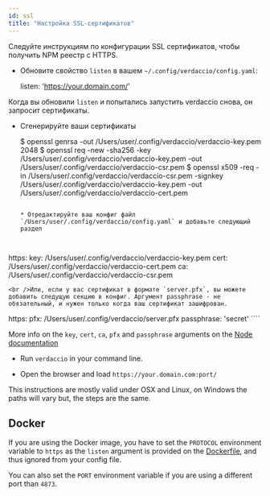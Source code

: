 ```yaml
---
id: ssl
title: "Настройка SSL-сертификатов"
---
```


Следуйте инструкциям по конфигурации SSL сертификатов, чтобы получить NPM реестр с HTTPS.

* Обновите свойство `listen` в вашем `~/.config/verdaccio/config.yaml`:

    listen: 'https://your.domain.com/'
    

Когда вы обновили `listen` и попытались запустить verdaccio снова, он запросит сертификаты.

* Сгенерируйте ваши сертификаты

     $ openssl genrsa -out /Users/user/.config/verdaccio/verdaccio-key.pem 2048
     $ openssl req -new -sha256 -key /Users/user/.config/verdaccio/verdaccio-key.pem -out /Users/user/.config/verdaccio/verdaccio-csr.pem
     $ openssl x509 -req -in /Users/user/.config/verdaccio/verdaccio-csr.pem -signkey /Users/user/.config/verdaccio/verdaccio-key.pem -out /Users/user/.config/verdaccio/verdaccio-cert.pem
     ````
    
    * Отредактируйте ваш конфиг файл `/Users/user/.config/verdaccio/config.yaml` и добавьте следующий раздел
    
    

https: key: /Users/user/.config/verdaccio/verdaccio-key.pem cert: /Users/user/.config/verdaccio/verdaccio-cert.pem ca: /Users/user/.config/verdaccio/verdaccio-csr.pem

    <br />Или, если у вас сертификат в формате `server.pfx`, вы можете добавить следущую секцию в конфиг. Аргумент passphrase - не обязательный, и нужен только когда ваш сертификат зашифрован.
    
    

https: pfx: /Users/user/.config/verdaccio/server.pfx passphrase: 'secret' ````

More info on the `key`, `cert`, `ca`, `pfx` and `passphrase` arguments on the [Node documentation](https://nodejs.org/api/tls.html#tls_tls_createsecurecontext_options)

* Run `verdaccio` in your command line.

* Open the browser and load `https://your.domain.com:port/`

This instructions are mostly valid under OSX and Linux, on Windows the paths will vary but, the steps are the same.

## Docker

If you are using the Docker image, you have to set the `PROTOCOL` environment variable to `https` as the `listen` argument is provided on the [Dockerfile](https://github.com/verdaccio/verdaccio/blob/master/Dockerfile#L43), and thus ignored from your config file.

You can also set the `PORT` environment variable if you are using a different port than `4873`.